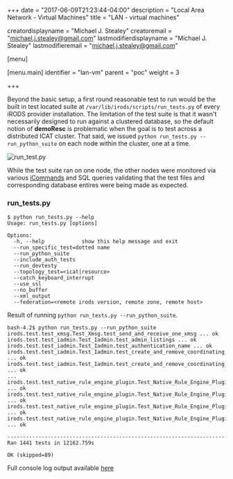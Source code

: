 +++
date = "2017-06-09T21:23:44-04:00"
description = "Local Area Network - Virtual Machines"
title = "LAN - virtual machines"

creatordisplayname = "Michael J. Stealey" creatoremail = "michael.j.stealey@gmail.com" lastmodifierdisplayname = "Michael J. Stealey" lastmodifieremail = "michael.j.stealey@gmail.com"

[menu]

  [menu.main]
    identifier = "lan-vm"
    parent = "poc"
    weight = 3

+++

Beyond the basic setup, a first round reasonable test to run would be the built in test located suite at `/var/lib/irods/scripts/run_tests.py` of every iRODS provider installation. The limitation of the test suite is that it wasn't necessarily designed to run against a clustered database, so the default notion of **demoResc** is problematic when the goal is to test across a distributed ICAT cluster. That said, we issued `python run_tests.py --run_python_suite` on each node within the cluster, one at a time.

![run_test.py]({{<baseurl>}}/images/runtests.png)

While the test suite ran on one node, the other nodes were monitored via various [iCommands](https://docs.irods.org/4.2.0/system_overview/glossary/#icommands) and SQL queries validating that the test files and corresponding database entires were being made as expected.

### run_tests.py

```console
$ python run_tests.py --help
Usage: run_tests.py [options]

Options:
  -h, --help            show this help message and exit
  --run_specific_test=dotted name
  --run_python_suite
  --include_auth_tests
  --run_devtesty
  --topology_test=<icat|resource>
  --catch_keyboard_interrupt
  --use_ssl
  --no_buffer
  --xml_output
  --federation=<remote irods version, remote zone, remote host>
```

Result of running `python run_tests.py --run_python_suite`.

```console
bash-4.2$ python run_tests.py --run_python_suite
irods.test.test_xmsg.Test_Xmsg.test_send_and_receive_one_xmsg ... ok
irods.test.test_iadmin.Test_Iadmin.test_admin_listings ... ok
irods.test.test_iadmin.Test_Iadmin.test_authentication_name ... ok
irods.test.test_iadmin.Test_Iadmin.test_create_and_remove_coordinating_resource ... ok
irods.test.test_iadmin.Test_Iadmin.test_create_and_remove_coordinating_resource_with_explicit_contextstring ... ok
...
irods.test.test_native_rule_engine_plugin.Test_Native_Rule_Engine_Plugin.test_out_variable ... ok
irods.test.test_native_rule_engine_plugin.Test_Native_Rule_Engine_Plugin.test_re_serialization ... ok
irods.test.test_native_rule_engine_plugin.Test_Native_Rule_Engine_Plugin.test_rule_engine_2242 ... ok
irods.test.test_native_rule_engine_plugin.Test_Native_Rule_Engine_Plugin.test_rule_engine_2309 ... ok

----------------------------------------------------------------------
Ran 1441 tests in 12162.759s

OK (skipped=89)
```

Full console log output available [here]({{<baseurl>}}/run-tests)
